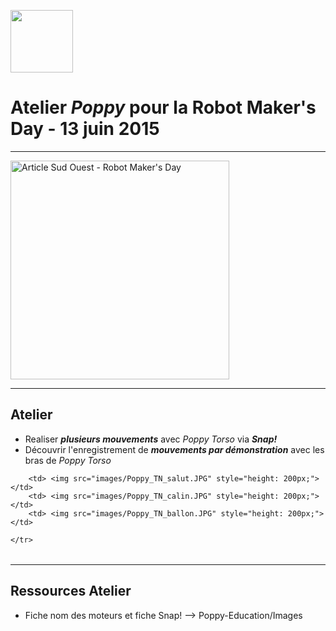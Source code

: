 <a href="http://robotmakersday.fr/"> <img src="images/logo_RMD.jpg" style="height: 100px;"> </a>

# Atelier _Poppy_ pour la Robot Maker's Day - 13 juin 2015 



 
 ---

<a href="http://www.sudouest.fr/2015/06/15/talence-retour-en-images-sur-le-robot-maker-s-day-1951914-4725.php"> <img src="images/RMD_SudOuest.jpg" alt="Article Sud Ouest - Robot Maker's Day" style="height : 350px;"> </a>



---

## Atelier

* Realiser _**plusieurs mouvements**_ avec _Poppy Torso_ via _**Snap!**_
* Découvrir l'enregistrement de _**mouvements par démonstration**_ avec les bras de _Poppy Torso_

<table>
    <tr>
        
        <td> <img src="images/Poppy_TN_salut.JPG" style="height: 200px;"> </td>
        <td> <img src="images/Poppy_TN_calin.JPG" style="height: 200px;"> </td>
        <td> <img src="images/Poppy_TN_ballon.JPG" style="height: 200px;"> </td> 
        
    </tr>
</table>



---
## Ressources Atelier

* Fiche nom des moteurs et fiche Snap! --> Poppy-Education/Images
